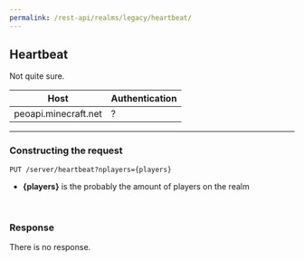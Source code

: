 ```yaml
---
permalink: /rest-api/realms/legacy/heartbeat/
---
```

## Heartbeat
Not quite sure.

| Host                        | Authentication |
| --------------------------- | -------------- |
| peoapi.minecraft.net        | ?              |

---

### Constructing the request
```
PUT /server/heartbeat?nplayers={players}
```

* **{players}** is the probably the amount of players on the realm  

<br>

### Response
There is no response.